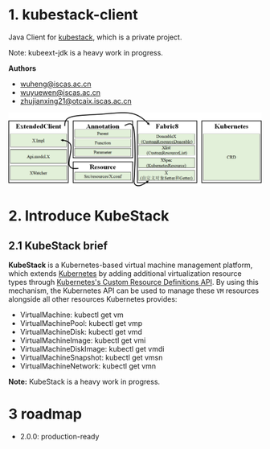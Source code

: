 # 1. kubestack-client
Java Client for [kubestack](https://github.com/kube-stack/java-sdk), which is a private project.

Note: kubeext-jdk is a heavy work in progress.

**Authors**
- wuheng@iscas.ac.cn
- wuyuewen@iscas.ac.cn
- zhujianxing21@otcaix.iscas.ac.cn


![avatar](docs/images/arch.png)

# 2. Introduce KubeStack 

## 2.1 KubeStack brief

**KubeStack** is a Kubernetes-based virtual machine management platform, which extends [Kubernetes](https://kubernetes.io/) by adding
additional virtualization resource types through
[Kubernetes's Custom Resource Definitions API](https://kubernetes.io/docs/tasks/access-kubernetes-api/custom-resources/custom-resource-definitions/). By using this mechanism, the Kubernetes API can be used to manage these `VM`
resources alongside all other resources Kubernetes provides: 

- VirtualMachine:          kubectl get vm
- VirtualMachinePool:      kubectl get vmp
- VirtualMachineDisk:      kubectl get vmd
- VirtualMachineImage:     kubectl get vmi
- VirtualMachineDiskImage: kubectl get vmdi
- VirtualMachineSnapshot:  kubectl get vmsn
- VirtualMachineNetwork:   kubectl get vmn

**Note:** KubeStack is a heavy work in progress.

# 3 roadmap

- 2.0.0: production-ready

